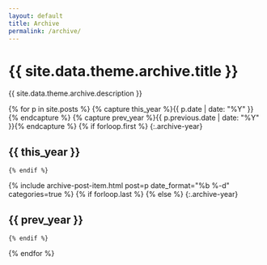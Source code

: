```yaml
---
layout: default
title: Archive
permalink: /archive/
---
```


# {{ site.data.theme.archive.title }}

{{ site.data.theme.archive.description }}

{% for p in site.posts %}
    {% capture this_year %}{{ p.date | date: "%Y" }}{% endcapture %}
    {% capture prev_year %}{{ p.previous.date | date: "%Y" }}{% endcapture %}
    {% if forloop.first %}
{:.archive-year}
## {{ this_year }}
    {% endif %}
{% include archive-post-item.html post=p date_format="%b %-d" categories=true %}
    {% if forloop.last %}
    {% else %}
{:.archive-year}
## {{ prev_year }}
    {% endif %}    

{% endfor %}
